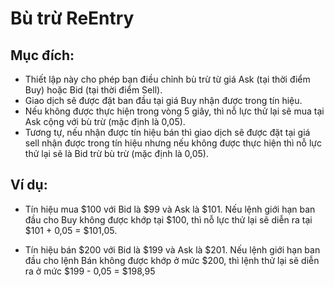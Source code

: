 # **Bù trừ ReEntry**

## Mục đích:

- Thiết lập này cho phép bạn điều chỉnh bù trừ từ giá Ask (tại thời điểm Buy) hoặc Bid (tại thời điểm Sell).
- Giao dịch sẽ được đặt ban đầu tại giá Buy nhận được trong tín hiệu.
- Nếu không được thực hiện trong vòng 5 giây, thì nỗ lực thử lại sẽ mua tại Ask cộng với bù trừ (mặc định là 0,05).
- Tương tự, nếu nhận được tín hiệu bán thì giao dịch sẽ được đặt tại giá sell nhận được trong tín hiệu nhưng nếu không được thực hiện thì nỗ lực thử lại sẽ là Bid trừ bù trừ (mặc định là 0,05).

## Ví dụ:

- Tín hiệu mua $100 với Bid là $99 và Ask là $101. Nếu lệnh giới hạn ban đầu cho Buy không được khớp tại $100, thì nỗ lực thử lại sẽ diễn ra tại $101 + 0,05 = $101,05.

- Tín hiệu bán $200 với Bid là $199 và Ask là $201. Nếu lệnh giới hạn ban đầu cho lệnh Bán không được khớp ở mức $200, thì lệnh thử lại sẽ diễn ra ở mức $199 - 0,05 = $198,95

